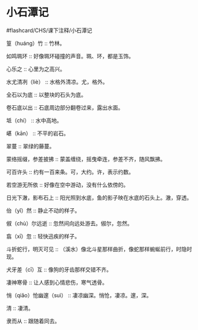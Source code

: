 # 小石潭记
#flashcard/CHS/课下注释/小石潭记


篁（huáng）竹 :: 竹林。 <!--SR:!2025-04-16,3,250-->

如鸣珮环 :: 好像珮环碰撞的声音。珮、环，都是玉饰。 <!--SR:!2025-04-16,3,250-->

心乐之 :: 心里为之高兴。 <!--SR:!2025-04-16,3,250-->

水尤清冽（liè） :: 水格外清凉。尤，格外。 <!--SR:!2025-04-16,3,250-->

全石以为底 :: 以整块的石头为底。 <!--SR:!2025-04-16,3,250-->

卷石底以出 :: 石底周边部分翻卷过来，露出水面。 <!--SR:!2025-04-14,1,230-->

坻（chí） :: 水中高地。 <!--SR:!2025-04-14,1,230-->

嵁（kān） :: 不平的岩石。 <!--SR:!2025-04-14,1,230-->

翠蔓 :: 翠绿的藤蔓。 <!--SR:!2025-04-16,3,250-->

蒙络摇缀，参差披拂 :: 蒙盖缠绕，摇曳牵连，参差不齐，随风飘拂。 <!--SR:!2025-04-16,3,250-->

可百许头 :: 约有一百来条。可，大约。许，表示约数。 <!--SR:!2025-04-16,3,250-->

若空游无所依 :: 好像在空中游动，没有什么依傍的。 <!--SR:!2025-04-14,1,230-->

日光下澈，影布石上 :: 阳光照到水底，鱼的影子映在水底的石头上。澈，穿透。 <!--SR:!2025-04-14,1,230-->

佁（yǐ）然 :: 静止不动的样子。 <!--SR:!2025-04-14,1,230-->

俶（chù）尔远逝 :: 忽然间向远处游去。俶尔，忽然。 <!--SR:!2025-04-16,3,250-->

翕（xī）忽 :: 轻快迅疾的样子。 <!--SR:!2025-04-14,1,230-->

斗折蛇行，明灭可见 :: （溪水）像北斗星那样曲折，像蛇那样蜿蜒前行，时隐时现。 <!--SR:!2025-04-16,3,250-->

犬牙差（cī）互 :: 像狗的牙齿那样交错不齐。 <!--SR:!2025-04-16,3,250-->

凄神寒骨 :: 让人感到心情悲伤，寒气透骨。 <!--SR:!2025-04-16,3,250-->

悄（qiǎo）怆幽邃（suì） :: 凄凉幽深。悄怆，凄凉。邃，深。 <!--SR:!2025-04-14,1,210-->

清 :: 凄清。 <!--SR:!2025-04-16,3,250-->

隶而从 :: 跟随着同去。 <!--SR:!2025-04-14,1,230-->

